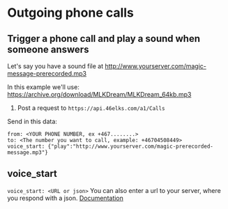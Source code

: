 
# Outgoing phone calls

## Trigger a phone call and play a sound when someone answers
Let's say you have a sound file at http://www.yourserver.com/magic-message-prerecorded.mp3

In this example we'll use: https://archive.org/download/MLKDream/MLKDream_64kb.mp3

1. Post a request to `https://api.46elks.com/a1/Calls`

Send in this data:
```
from: <YOUR PHONE NUMBER, ex +467........>
to: <The number you want to call, example: +46704508449>
voice_start: {"play":"http://www.yourserver.com/magic-prerecorded-message.mp3"}
```

## voice_start
`voice_start: <URL or json>`
You can also enter a url to your server, where you respond with a json.
[Documentation](https://www.46elks.com/docs#outgoing-calls)
